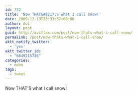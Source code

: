 ```yaml
---
id: 772
title: 'Now THAT&#8217;S what I call snow!'
date: 2009-12-19T23:33:57+00:00
author: Avi
layout: post
guid: http://aviflax.com/post/now-thats-what-i-call-snow/
permalink: /post/now-thats-what-i-call-snow/
aktt_notify_twitter:
  - 'yes'
aktt_twitter_id:
  - "6849215736"
categories:
  - none
tags:
  - tweet
---
```

Now THAT&#8217;S what I call snow!